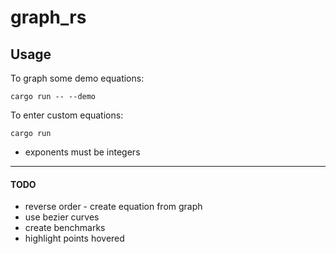 # graph_rs

## Usage

To graph some demo equations:
```
cargo run -- --demo
```


To enter custom equations:
```
cargo run
```
- exponents must be integers



-----------------------

#### TODO
- reverse order - create equation from graph
- use bezier curves
- create benchmarks
- highlight points hovered
